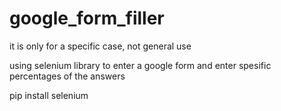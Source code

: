 # google_form_filler
it is only for a specific case, not general use

using selenium library to enter a google form and enter spesific percentages of the answers

pip install selenium
